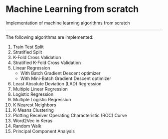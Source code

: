# Machine Learning from scratch
Implementation of machine learning algorithms from scratch

***
The following algorithms are implemented:
1. Train Test Split
2. Stratified Split
3. K-Fold Cross Validation
4. Stratified K-Fold Cross Validation
5. Linear Regression
    - With Batch Gradient Descent optimizer
    - With Mini-Batch Gradient Descent optimizer
6. Least Absolute Deviation (LAD) Regression
7. Multiple Linear Regression
8. Logistic Regression
9. Multiple Logistic Regression
10. K Nearest Neighbors
11. K-Means Clustering
12. Plotting Receiver Operating Characteristic (ROC) Curve
13. Word2Vec in Keras
14. Random Walk
15. Principal Component Analysis  
